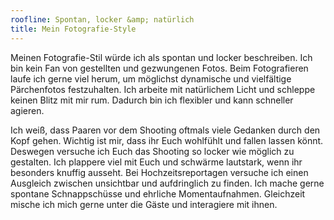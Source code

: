 ```yaml
---
roofline: Spontan, locker &amp; natürlich
title: Mein Fotografie-Style
---
```


Meinen Fotografie-Stil würde ich als spontan und locker beschreiben.
Ich bin kein Fan von gestellten und gezwungenen Fotos. Beim
Fotografieren laufe ich gerne viel herum, um möglichst dynamische
und vielfältige Pärchenfotos festzuhalten. Ich arbeite mit
natürlichem Licht und schleppe keinen Blitz mit mir rum. Dadurch bin
ich flexibler und kann schneller agieren.

Ich weiß, dass Paaren vor dem Shooting oftmals viele Gedanken durch
den Kopf gehen. Wichtig ist mir, dass ihr Euch wohlfühlt und fallen
lassen könnt. Deswegen versuche ich Euch das Shooting so locker wie
möglich zu gestalten. Ich plappere viel mit Euch und schwärme
lautstark, wenn ihr besonders knuffig ausseht. Bei
Hochzeitsreportagen versuche ich einen Ausgleich zwischen unsichtbar
und aufdringlich zu finden. Ich mache gerne spontane Schnappschüsse
und ehrliche Momentaufnahmen. Gleichzeit mische ich mich gerne unter
die Gäste und interagiere mit ihnen.